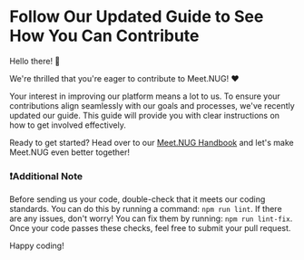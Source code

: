 # Follow Our Updated Guide to See How You Can Contribute

Hello there! 👋

We're thrilled that you're eager to contribute to Meet.NUG! ❤️ 

Your interest in improving our platform means a lot to us. To ensure your contributions align seamlessly with our goals and processes, we've recently updated our guide. This guide will provide you with clear instructions on how to get involved effectively.

Ready to get started? Head over to our [Meet.NUG Handbook](https://jitsi.github.io/handbook/docs/dev-guide/dev-guide-contributing/) and let's make Meet.NUG even better together!

### ❗️Additional Note
Before sending us your code, double-check that it meets our coding standards. You can do this by running a command: `npm run lint`. If there are any issues, don't worry! You can fix them by running: `npm run lint-fix`. Once your code passes these checks, feel free to submit your pull request.

Happy coding!
